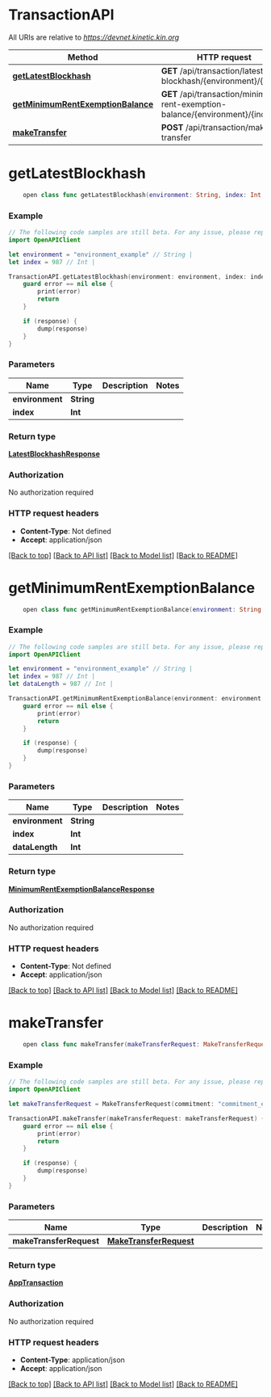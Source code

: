 # TransactionAPI

All URIs are relative to *https://devnet.kinetic.kin.org*

Method | HTTP request | Description
------------- | ------------- | -------------
[**getLatestBlockhash**](TransactionAPI.md#getlatestblockhash) | **GET** /api/transaction/latest-blockhash/{environment}/{index} | 
[**getMinimumRentExemptionBalance**](TransactionAPI.md#getminimumrentexemptionbalance) | **GET** /api/transaction/minimum-rent-exemption-balance/{environment}/{index} | 
[**makeTransfer**](TransactionAPI.md#maketransfer) | **POST** /api/transaction/make-transfer | 


# **getLatestBlockhash**
```swift
    open class func getLatestBlockhash(environment: String, index: Int, completion: @escaping (_ data: LatestBlockhashResponse?, _ error: Error?) -> Void)
```



### Example
```swift
// The following code samples are still beta. For any issue, please report via http://github.com/OpenAPITools/openapi-generator/issues/new
import OpenAPIClient

let environment = "environment_example" // String | 
let index = 987 // Int | 

TransactionAPI.getLatestBlockhash(environment: environment, index: index) { (response, error) in
    guard error == nil else {
        print(error)
        return
    }

    if (response) {
        dump(response)
    }
}
```

### Parameters

Name | Type | Description  | Notes
------------- | ------------- | ------------- | -------------
 **environment** | **String** |  | 
 **index** | **Int** |  | 

### Return type

[**LatestBlockhashResponse**](LatestBlockhashResponse.md)

### Authorization

No authorization required

### HTTP request headers

 - **Content-Type**: Not defined
 - **Accept**: application/json

[[Back to top]](#) [[Back to API list]](../README.md#documentation-for-api-endpoints) [[Back to Model list]](../README.md#documentation-for-models) [[Back to README]](../README.md)

# **getMinimumRentExemptionBalance**
```swift
    open class func getMinimumRentExemptionBalance(environment: String, index: Int, dataLength: Int, completion: @escaping (_ data: MinimumRentExemptionBalanceResponse?, _ error: Error?) -> Void)
```



### Example
```swift
// The following code samples are still beta. For any issue, please report via http://github.com/OpenAPITools/openapi-generator/issues/new
import OpenAPIClient

let environment = "environment_example" // String | 
let index = 987 // Int | 
let dataLength = 987 // Int | 

TransactionAPI.getMinimumRentExemptionBalance(environment: environment, index: index, dataLength: dataLength) { (response, error) in
    guard error == nil else {
        print(error)
        return
    }

    if (response) {
        dump(response)
    }
}
```

### Parameters

Name | Type | Description  | Notes
------------- | ------------- | ------------- | -------------
 **environment** | **String** |  | 
 **index** | **Int** |  | 
 **dataLength** | **Int** |  | 

### Return type

[**MinimumRentExemptionBalanceResponse**](MinimumRentExemptionBalanceResponse.md)

### Authorization

No authorization required

### HTTP request headers

 - **Content-Type**: Not defined
 - **Accept**: application/json

[[Back to top]](#) [[Back to API list]](../README.md#documentation-for-api-endpoints) [[Back to Model list]](../README.md#documentation-for-models) [[Back to README]](../README.md)

# **makeTransfer**
```swift
    open class func makeTransfer(makeTransferRequest: MakeTransferRequest, completion: @escaping (_ data: AppTransaction?, _ error: Error?) -> Void)
```



### Example
```swift
// The following code samples are still beta. For any issue, please report via http://github.com/OpenAPITools/openapi-generator/issues/new
import OpenAPIClient

let makeTransferRequest = MakeTransferRequest(commitment: "commitment_example", environment: "environment_example", index: 123, mint: "mint_example", lastValidBlockHeight: 123, referenceId: "referenceId_example", referenceType: "referenceType_example", tx: 123) // MakeTransferRequest | 

TransactionAPI.makeTransfer(makeTransferRequest: makeTransferRequest) { (response, error) in
    guard error == nil else {
        print(error)
        return
    }

    if (response) {
        dump(response)
    }
}
```

### Parameters

Name | Type | Description  | Notes
------------- | ------------- | ------------- | -------------
 **makeTransferRequest** | [**MakeTransferRequest**](MakeTransferRequest.md) |  | 

### Return type

[**AppTransaction**](AppTransaction.md)

### Authorization

No authorization required

### HTTP request headers

 - **Content-Type**: application/json
 - **Accept**: application/json

[[Back to top]](#) [[Back to API list]](../README.md#documentation-for-api-endpoints) [[Back to Model list]](../README.md#documentation-for-models) [[Back to README]](../README.md)

